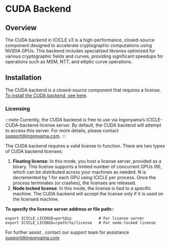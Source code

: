 
# CUDA Backend

## Overview

The CUDA backend in ICICLE v3 is a high-performance, closed-source component designed to accelerate cryptographic computations using NVIDIA GPUs. This backend includes specialized libraries optimized for various cryptographic fields and curves, providing significant speedups for operations such as MSM, NTT, and elliptic curve operations.

## Installation

The CUDA backend is a closed-source component that requires a license. [To install the CUDA backend, see here](./getting_started#installing-and-using-icicle).

### Licensing

:::note
Currently, the CUDA backend is free to use via Ingonyama’s ICICLE-CUDA-backend-license server. By default, the CUDA backend will attempt to access this server. For more details, please contact support@ingonyama.com.
:::

The CUDA backend requires a valid license to function. There are two types of CUDA backend licenses:

   1. **Floating license**: In this mode, you host a license server, provided as a binary. This license supports a limited number of concurrent GPUs (N), which can be distributed across your machines as needed. N is decremented by 1 for each GPU using ICICLE per process. Once the process terminates (or crashes), the licenses are released.
   2. **Node locked license**:  In this mode, the license is tied to a specific machine. The CUDA backend will accept the license only if it is used on the licensed machine.

**To specify the license server address or file path::**

```
export ICICLE_LICENSE=port@ip            # For license server
export ICICLE_LICENSE=/path/to/license   # For node-locked license
```

For further assist , contact our support team for assistance support@ingonyama.com
